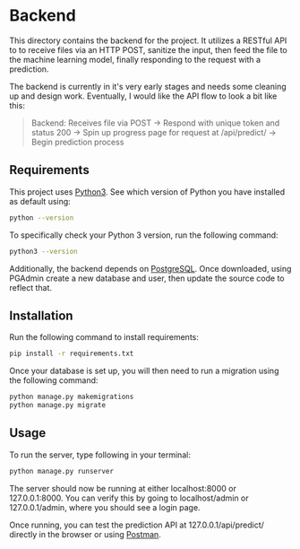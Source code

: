 # Backend

This directory contains the backend for the project. It utilizes a RESTful API to to receive files via an HTTP POST, sanitize the input, then feed the file to the machine learning model, finally responding to the request with a prediction. 

The backend is currently in it's very early stages and needs some cleaning up and design work. Eventually, I would like the API flow to look a bit like this:

> Backend: Receives file via POST -> Respond with unique token and status 200 -> Spin up progress page for request at <URL>/api/predict/<TOKEN> -> Begin prediction process

## Requirements

This project uses [Python3](https://www.python.org/downloads/). See which version of Python you have installed as default using:

```bash
python --version
```

To specifically check your Python 3 version, run the following command:

```bash
python3 --version
```

Additionally, the backend depends on [PostgreSQL](https://www.postgresql.org/). Once downloaded, using PGAdmin create a new database and user, then update the source code to reflect that.


## Installation

Run the following command to install requirements:

```bash
pip install -r requirements.txt
```

Once your database is set up, you will then need to run a migration using the following command:

```bash
python manage.py makemigrations
python manage.py migrate
```

## Usage

To run the server, type following in your terminal:

```bash
python manage.py runserver
```

The server should now be running at either localhost:8000 or 127.0.0.1:8000. You can verify this by going to localhost/admin or 127.0.0.1/admin, where you should see a login page.

Once running, you can test the prediction API at 127.0.0.1/api/predict/ directly in the browser or using [Postman](https://www.postman.com/).

